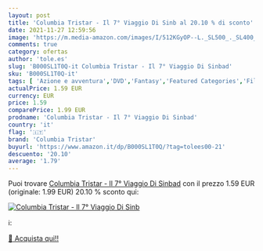 ```yaml
---
layout: post
title: 'Columbia Tristar - Il 7° Viaggio Di Sinb al 20.10 % di sconto'
date: 2021-11-27 12:59:56
image: 'https://m.media-amazon.com/images/I/512KGyOP--L._SL500_._SL400_.jpg'
comments: true
category: ofertas
author: 'tole.es'
slug: 'B000SL1T0Q-it Columbia Tristar - Il 7° Viaggio Di Sinbad'
sku: 'B000SL1T0Q-it'
tags: [ 'Azione e avventura','DVD','Fantasy','Featured Categories','Film','Film e TV','Film storici','columbia tristar', ]
actualPrice: 1.59 EUR
currency: EUR
price: 1.59
comparePrice: 1.99 EUR
prodname: 'Columbia Tristar - Il 7° Viaggio Di Sinbad'
country: 'it'
flag: '🇮🇹'
brand: 'Columbia Tristar'
buyurl: 'https://www.amazon.it/dp/B000SL1T0Q/?tag=tolees00-21'
descuento: '20.10'
average: '1.79'
---
```


Puoi trovare [Columbia Tristar - Il 7° Viaggio Di Sinbad](https://www.amazon.it/dp/B000SL1T0Q/?tag=tolees00-21) con il prezzo 1.59 EUR (originale: 1.99 EUR) 20.10 % sconto qui:

[![Columbia Tristar - Il 7° Viaggio Di Sinb](https://m.media-amazon.com/images/I/512KGyOP--L._SL500_._SL400_.jpg)](https://www.amazon.it/dp/B000SL1T0Q/?tag=tolees00-21)

ℹ️:


[🛒 Acquista qui!!](https://www.amazon.it/dp/B000SL1T0Q/?tag=tolees00-21)
